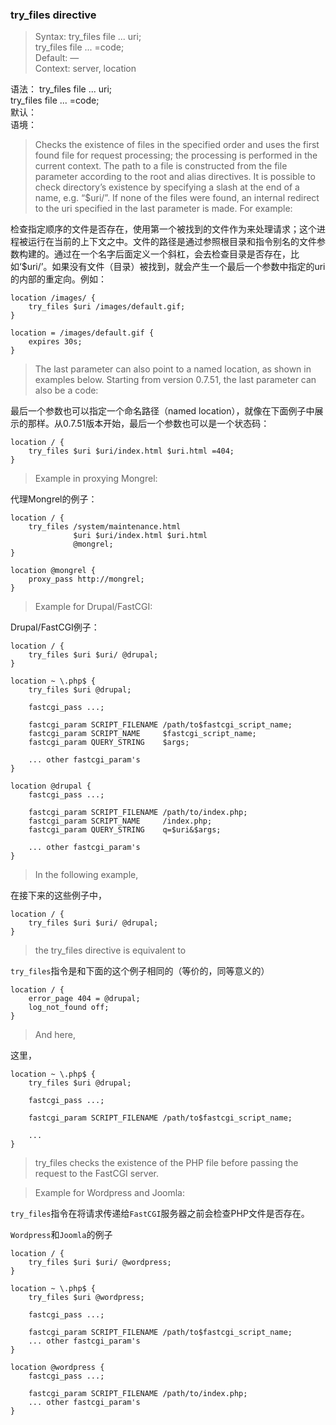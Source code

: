 ### try_files directive
>Syntax:	try_files file ... uri;  
try_files file ... =code;  
Default:	—  
Context:	server, location  

语法： try_files file ... uri;  
try_files file ... =code;  
默认：  
语境：  

>Checks the existence of files in the specified order and uses the first found file for request processing; the processing is performed in the current context. The path to a file is constructed from the file parameter according to the root and alias directives. It is possible to check directory’s existence by specifying a slash at the end of a name, e.g. “$uri/”. If none of the files were found, an internal redirect to the uri specified in the last parameter is made. For example:

检查指定顺序的文件是否存在，使用第一个被找到的文件作为来处理请求；这个进程被运行在当前的上下文之中。文件的路径是通过参照根目录和指令别名的文件参数构建的。通过在一个名字后面定义一个斜杠，会去检查目录是否存在，比如‘$uri/’。如果没有文件（目录）被找到，就会产生一个最后一个参数中指定的uri的内部的重定向。例如：

```
location /images/ {
    try_files $uri /images/default.gif;
}

location = /images/default.gif {
    expires 30s;
}
```
>The last parameter can also point to a named location, as shown in examples below. Starting from version 0.7.51, the last parameter can also be a code:

最后一个参数也可以指定一个命名路径（named location），就像在下面例子中展示的那样。从0.7.51版本开始，最后一个参数也可以是一个状态码：

```
location / {
    try_files $uri $uri/index.html $uri.html =404;
}
```
>Example in proxying Mongrel:

代理Mongrel的例子：
```
location / {
    try_files /system/maintenance.html
              $uri $uri/index.html $uri.html
              @mongrel;
}

location @mongrel {
    proxy_pass http://mongrel;
}
```
>Example for Drupal/FastCGI:

Drupal/FastCGI例子：
```
location / {
    try_files $uri $uri/ @drupal;
}

location ~ \.php$ {
    try_files $uri @drupal;

    fastcgi_pass ...;

    fastcgi_param SCRIPT_FILENAME /path/to$fastcgi_script_name;
    fastcgi_param SCRIPT_NAME     $fastcgi_script_name;
    fastcgi_param QUERY_STRING    $args;

    ... other fastcgi_param's
}

location @drupal {
    fastcgi_pass ...;

    fastcgi_param SCRIPT_FILENAME /path/to/index.php;
    fastcgi_param SCRIPT_NAME     /index.php;
    fastcgi_param QUERY_STRING    q=$uri&$args;

    ... other fastcgi_param's
}
```
>In the following example,

在接下来的这些例子中，
```
location / {
    try_files $uri $uri/ @drupal;
}
```
>the try_files directive is equivalent to

`try_files`指令是和下面的这个例子相同的（等价的，同等意义的）
```
location / {
    error_page 404 = @drupal;
    log_not_found off;
}
```
>And here,

这里，
```
location ~ \.php$ {
    try_files $uri @drupal;

    fastcgi_pass ...;

    fastcgi_param SCRIPT_FILENAME /path/to$fastcgi_script_name;

    ...
}
```
>try_files checks the existence of the PHP file before passing the request to the FastCGI server.

>Example for Wordpress and Joomla:

`try_files`指令在将请求传递给`FastCGI`服务器之前会检查PHP文件是否存在。

`Wordpress`和`Joomla`的例子
```
location / {
    try_files $uri $uri/ @wordpress;
}

location ~ \.php$ {
    try_files $uri @wordpress;

    fastcgi_pass ...;

    fastcgi_param SCRIPT_FILENAME /path/to$fastcgi_script_name;
    ... other fastcgi_param's
}

location @wordpress {
    fastcgi_pass ...;

    fastcgi_param SCRIPT_FILENAME /path/to/index.php;
    ... other fastcgi_param's
}
```